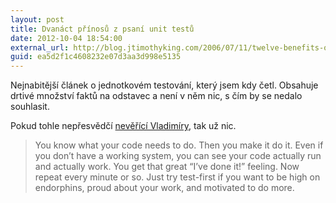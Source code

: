 ```yaml
---
layout: post
title: Dvanáct přínosů z psaní unit testů
date: 2012-10-04 18:54:00
external_url: http://blog.jtimothyking.com/2006/07/11/twelve-benefits-of-writing-unit-tests-first
guid: ea5d2f1c4608232e07d3aa3d998e5135
---
```


Nejnabitější článek o jednotkovém testování, který jsem kdy četl. Obsahuje drtivé množství faktů na odstavec a není v něm nic, s čím by se nedalo souhlasit.

Pokud tohle nepřesvědčí [nevěřící Vladimíry](http://www.zdrojak.cz/clanky/testovani-v-php-prakticky-priklad/nazory/23300/vlakno/), tak už nic.

> You know what your code needs to do. Then you make it do it. Even if you don’t have a working system, you can see your code actually run and actually work. You get that great “I’ve done it!” feeling. Now repeat every minute or so. Just try test-first if you want to be high on endorphins, proud about your work, and motivated to do more.
